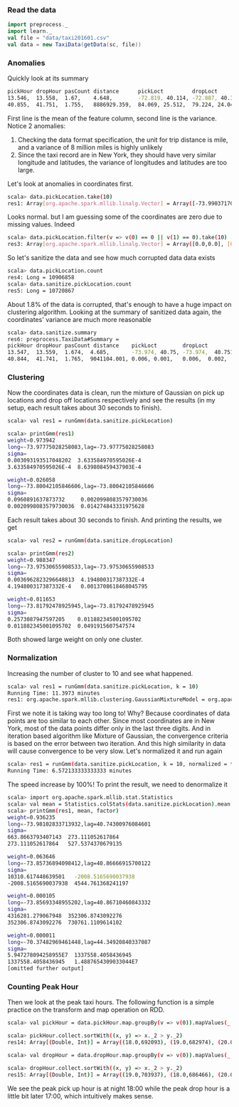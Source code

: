 ### Read the data

```Scala
import preprocess._
import learn._
val file = "data/taxi201601.csv"
val data = new TaxiData(getData(sc, file))
```

### Anomalies

Quickly look at its summary

```Bash
pickHour dropHour pasCount distance      pickLoct         dropLoct         tip
13.546,  13.558,  1.67,    4.648,        -72.819, 40.114, -72.887, 40.153, 0.497
40.855,  41.751,  1.755,   8886929.359,  84.069, 25.512,  79.224, 24.043,  0.002
```

First line is the mean of the feature column, second line is the variance. Notice 2 anomalies:

1. Checking the data format specification, the unit for trip distance is mile, and a variance of 8 million miles is highly unlikely
2. Since the taxi record are in New York, they should have very similar longitude and latitudes, the variance of longitudes and latitudes are too large.

Let's look at anomalies in coordinates first.

```Bash
scala> data.pickLocation.take(10)
res1: Array[org.apache.spark.mllib.linalg.Vector] = Array([-73.99037170410156,40.73469543457031], [-73.98078155517578,40.72991180419922], [-73.98455047607422,40.6795654296875], [-73.99346923828125,40.718990325927734], [-73.96062469482422,40.78133010864258], [-73.98011779785156,40.74304962158203], [-73.99405670166016,40.71998977661133], [-73.97942352294922,40.74461364746094], [-73.94715118408203,40.791046142578125], [-73.99834442138672,40.72389602661133])
```

Looks normal. but I am guessing some of the coordinates are zero due to missing values. Indeed

```Bash
scala> data.pickLocation.filter(v => v(0) == 0 || v(1) == 0).take(10)
res3: Array[org.apache.spark.mllib.linalg.Vector] = Array([0.0,0.0], [0.0,0.0], [0.0,0.0], [0.0,0.0], [0.0,0.0], [0.0,0.0], [0.0,0.0], [0.0,0.0], [0.0,0.0], [0.0,0.0])
```

So let's sanitize the data and see how much corrupted data data exists

```Bash
scala> data.pickLocation.count
res4: Long = 10906858
scala> data.sanitize.pickLocation.count
res5: Long = 10720867
```

About 1.8% of the data is corrupted, that's enough to have a huge impact on clustering algorithm. Looking at the summary of sanitized data again, the coordinates' variance are much more reasonable

```Bash
scala> data.sanitize.summary
res6: preprocess.TaxiData#Summary =
pickHour dropHour pasCount distance    pickLoct        dropLoct          tip
13.547,  13.559,  1.674,  4.685,       -73.974, 40.75, -73.974,  40.751, 0.497
40.844,  41.741,  1.765,  9041104.001, 0.006, 0.001,   0.006,  0.002,    0.001
```

### Clustering

Now the coordinates data is clean, run the mixture of Gaussian on pick up locations and drop off locations respectively and see the results \(in my setup, each result takes about 30 seconds to finish\).

```Bash
scala> val res1 = runGmm(data.sanitize.pickLocation)

scala> printGmm(res1)
weight=0.973942
long=-73.97775028258083,lag=-73.97775028258083
sigma=
0.003093193517048202  3.633584970595026E-4  
3.633584970595026E-4  8.639808459437903E-4  

weight=0.026058
long=-73.80042105846606,lag=-73.80042105846606
sigma=
0.0960891637873732     0.0020998083579730036  
0.0020998083579730036  0.014274843331975628
```

Each result takes about 30 seconds to finish. And printing the results, we get

```Bash
scala> val res2 = runGmm(data.sanitize.dropLocation)

scala> printGmm(res2)
weight=0.988347
long=-73.97530655908533,lag=-73.97530655908533
sigma=
0.0036962823296648813  4.194800317387332E-4   
4.194800317387332E-4   0.0013708618468045795  

weight=0.011653
long=-73.81792478925945,lag=-73.81792478925945
sigma=
0.2573087947597205    0.011882345001095702  
0.011882345001095702  0.0491915607547574
```

Both showed large weight on only one cluster. 

### Normalization

Increasing the number of cluster to 10 and see what happened.

```Bash
scala> val res1 = runGmm(data.sanitize.pickLocation, k = 10)
Running Time: 11.3973 minutes                                                   
res1: org.apache.spark.mllib.clustering.GaussianMixtureModel = org.apache.spark.mllib.clustering.GaussianMixtureModel@6ab00916
```

First we note it is taking way too long to! Why? Because coordinates of data points are too similar to each other. Since most coordinates are in New York, most of the data points differ only in the last three digits. And in iteration based algorithm like Mixture of Gaussian, the convergence criteria is based on the error between two iteration. And this high similarity in data will cause convergence to be very slow. Let's normalized it and run again

```Bash
scala> res1 = runGmm(data.sanitize.pickLocation, k = 10, normalized = true)
Running Time: 6.572133333333333 minutes
```

The speed increase by 100%! To print the result, we need to denormalize it

```Bash
scala> import org.apache.spark.mllib.stat.Statistics
scala> val mean = Statistics.colStats(data.sanitize.pickLocation).mean.toArray
scala> printGmm(res1, mean, factor)
weight=0.936235
long=-73.98102833713932,lag=40.74300976084601
sigma=
663.8663793407143  273.111052617864   
273.111052617864   527.5374370679135  

weight=0.063646
long=-73.85736894098412,lag=40.86666915700122
sigma=
10310.617448639501   -2008.5165690037938  
-2008.5165690037938  4544.761368241197    

weight=0.000105
long=-73.85693348955202,lag=40.86710460843332
sigma=
4316281.279067948  352306.8743092276  
352306.8743092276  730761.1109614102  

weight=0.000011
long=-70.37482969461448,lag=44.34920840337087
sigma=
5.947278094258955E7  1337558.4058436945    
1337558.4058436945   1.4887654309033044E7
[omitted further output]
```

### Counting Peak Hour

Then we look at the peak taxi hours. The following function is a simple practice on the transform and map operation on RDD.

```Bash
scala> val pickHour = data.pickHour.map.groupBy(v => v(0)).mapValues(_.size)

scala> pickHour.collect.sortWith((x, y) => x._2 > y._2)
res14: Array[(Double, Int)] = Array((18.0,692093), (19.0,682974), (20.0,624418), (21.0,608035), (17.0,591940), (22.0,581287), (15.0,564002), (14.0,562636), (12.0,535279), (13.0,531803), (16.0,511344), (11.0,502554), (9.0,491927), (8.0,491429), (23.0,481811), (10.0,480614), (7.0,404567), (0.0,396034), (1.0,300325), (6.0,236287), (2.0,229220), (3.0,169130), (4.0,125601), (5.0,111548))

scala> val dropHour = data.dropHour.map.groupBy(v => v(0)).mapValues(_.size)

scala> dropHour.collect.sortWith((x, y) => x._2 > y._2)
res15: Array[(Double, Int)] = Array((19.0,703937), (18.0,686466), (20.0,635415), (21.0,608888), (22.0,590500), (15.0,567494), (17.0,560108), (14.0,548168), (12.0,535878), (13.0,527809), (16.0,522818), (23.0,504585), (9.0,498030), (11.0,493334), (10.0,480787), (8.0,470627), (0.0,416916), (7.0,364426), (1.0,319567), (2.0,243215), (6.0,207235), (3.0,177567), (4.0,137100), (5.0,105988))

```

We see the peak pick up hour is at night 18:00 while the peak drop hour is a little bit later 17:00, which intuitively makes sense.

